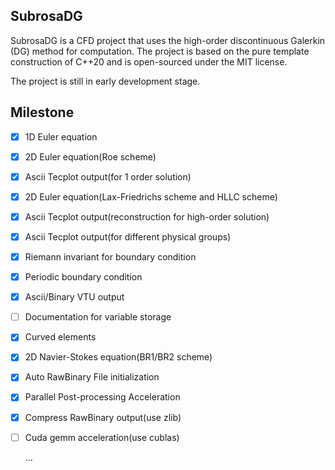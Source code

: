 ## SubrosaDG

SubrosaDG is a CFD project that uses the high-order discontinuous Galerkin (DG) method for computation. The project is based on the pure template construction of C++20 and is open-sourced under the MIT license.

The project is still in early development stage.

## Milestone

- [x] 1D Euler equation
- [x] 2D Euler equation(Roe scheme)
- [x] Ascii Tecplot output(for 1 order solution)
- [x] 2D Euler equation(Lax-Friedrichs scheme and HLLC scheme)
- [x] Ascii Tecplot output(reconstruction for high-order solution)
- [x] Ascii Tecplot output(for different physical groups)
- [x] Riemann invariant for boundary condition
- [x] Periodic boundary condition
- [x] Ascii/Binary VTU output
- [ ] Documentation for variable storage
- [x] Curved elements
- [x] 2D Navier-Stokes equation(BR1/BR2 scheme)
- [x] Auto RawBinary File initialization
- [x] Parallel Post-processing Acceleration
- [x] Compress RawBinary output(use zlib)
- [ ] Cuda gemm acceleration(use cublas)

  ...
